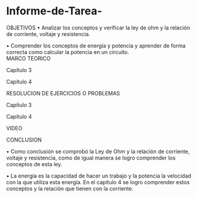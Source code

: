# Informe-de-Tarea-

OBJETIVOS 
•	Analizar los conceptos y verificar la ley de ohm y la relación de corriente, voltaje y resistencia.

•	Comprender los conceptos de energía y potencia y aprender de forma correcta como calcular la potencia en un circuito.  
MARCO TEORICO 

Capítulo 3 

Capítulo 4

RESOLUCION DE EJERCICIOS O PROBLEMAS

Capítulo 3

Capítulo 4

VIDEO 

CONCLUSION

•	Como conclusión se comprobó la Ley de Ohm y la relación de corriente, voltaje y resistencia, como de igual manera se logro comprender los conceptos de esta ley. 

•	La energía es la capacidad de hacer un trabajo y la potencia la velocidad con la que utiliza esta energía. En el capitulo 4 se logro comprender estos conceptos y la relación que tienen con la corriente.  
